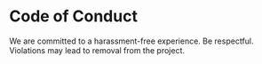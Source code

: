 # Code of Conduct

We are committed to a harassment-free experience. Be respectful. Violations may lead to removal from the project.